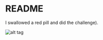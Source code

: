 # README

I swallowed a red pill and did the challenge).

![alt tag](http://1.bp.blogspot.com/-oW83QfdbAhM/Tu1NyhQbutI/AAAAAAAAAlc/kxb070U4y4c/s400/red%2Bpill.jpg)
